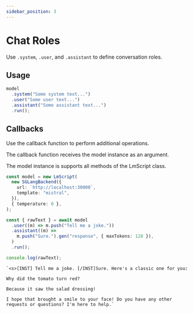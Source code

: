 ```yaml
---
sidebar_position: 3
---
```


# Chat Roles

Use `.system`, `.user`, and `.assistant` to define conversation roles.

## Usage

```ts
model
  .system("Some system text...")
  .user("Some user text...")
  .assistant("Some assistant text...")
  .run();
```

## Callbacks

Use the callback function to perform additional operations.

The callback function receives the model instance as an argument.

The model instance is supports all methods of the LmScript class.

```ts
const model = new LmScript(
  new SGLangBackend({
    url: `http://localhost:30000`,
    template: "mistral",
  }),
  { temperature: 0 },
);

const { rawText } = await model
  .user((m) => m.push("Tell me a joke."))
  .assistant((m) =>
    m.push("Sure.").gen("response", { maxTokens: 128 }),
  )
  .run();

console.log(rawText);
```

```
`<s>[INST] Tell me a joke. [/INST]Sure. Here's a classic one for you:

Why did the tomato turn red?

Because it saw the salad dressing!

I hope that brought a smile to your face! Do you have any other requests or questions? I'm here to help.`
```
